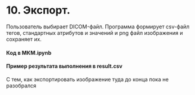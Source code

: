 # 10. Экспорт.
Пользователь выбирает DICOM-файл. Программа формирует csv-файл тегов,
стандартных атрибутов и значений и png файл изображения и сохраняет их.

#### Код в МКМ.ipynb

#### Пример результата выполнения в result.csv

С тем, как экспортировать изображение туда до конца пока не разобрался
